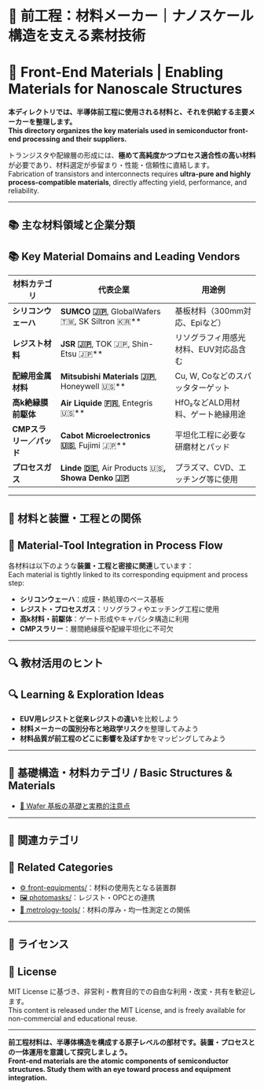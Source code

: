 # 🧪 前工程：材料メーカー｜ナノスケール構造を支える素材技術  
# 🧪 Front-End Materials | Enabling Materials for Nanoscale Structures

**本ディレクトリでは、半導体前工程に使用される材料と、それを供給する主要メーカーを整理します。**  
**This directory organizes the key materials used in semiconductor front-end processing and their suppliers.**

トランジスタや配線層の形成には、**極めて高純度かつプロセス適合性の高い材料**が必要であり、材料選定が歩留まり・性能・信頼性に直結します。  
Fabrication of transistors and interconnects requires **ultra-pure and highly process-compatible materials**, directly affecting yield, performance, and reliability.

---

## 📚 主な材料領域と企業分類  
## 📚 Key Material Domains and Leading Vendors

| 材料カテゴリ | 代表企業 | 用途例 |
|--------------|----------|--------|
| **シリコンウェーハ** | **SUMCO 🇯🇵**, GlobalWafers 🇹🇼, SK Siltron 🇰🇷** | 基板材料（300mm対応、Epiなど） |
| **レジスト材料** | **JSR 🇯🇵**, TOK 🇯🇵, Shin-Etsu 🇯🇵** | リソグラフィ用感光材料、EUV対応品含む |
| **配線用金属材料** | **Mitsubishi Materials 🇯🇵**, Honeywell 🇺🇸** | Cu, W, Coなどのスパッタターゲット |
| **高k絶縁膜前駆体** | **Air Liquide 🇫🇷**, Entegris 🇺🇸** | HfO₂などALD用材料、ゲート絶縁用途 |
| **CMPスラリー／パッド** | **Cabot Microelectronics 🇺🇸**, Fujimi 🇯🇵** | 平坦化工程に必要な研磨材とパッド |
| **プロセスガス** | **Linde 🇩🇪**, Air Products 🇺🇸**, Showa Denko 🇯🇵** | プラズマ、CVD、エッチング等に使用

---

## 🧩 材料と装置・工程との関係  
## 🧩 Material-Tool Integration in Process Flow

各材料は以下のような**装置・工程と密接に関連**しています：  
Each material is tightly linked to its corresponding equipment and process step:

- **シリコンウェーハ**：成膜・熱処理のベース基板  
- **レジスト・プロセスガス**：リソグラフィやエッチング工程に使用  
- **高k材料・前駆体**：ゲート形成やキャパシタ構造に利用  
- **CMPスラリー**：層間絶縁膜や配線平坦化に不可欠

---

## 🔍 教材活用のヒント  
## 🔍 Learning & Exploration Ideas

- **EUV用レジストと従来レジストの違い**を比較しよう  
- **材料メーカーの国別分布と地政学リスク**を整理してみよう  
- **材料品質が前工程のどこに影響を及ぼすか**をマッピングしてみよう

---

## 🧱 基礎構造・材料カテゴリ / Basic Structures & Materials

- [🧾 Wafer 基板の基礎と実務的注意点](./wafer_basics.md)

---

## 📎 関連カテゴリ  
## 📎 Related Categories

- [⚙️ front-equipments/](../front-equipments/)：材料の使用先となる装置群  
- [🖼️ photomasks/](../photomasks/)：レジスト・OPCとの連携  
- [🔬 metrology-tools/](../metrology-tools/)：材料の厚み・均一性測定との関係

---

## 📄 ライセンス  
## 📄 License

MIT License に基づき、非営利・教育目的での自由な利用・改変・共有を歓迎します。  
This content is released under the MIT License, and is freely available for non-commercial and educational reuse.

---

**前工程材料は、半導体構造を構成する原子レベルの部材です。装置・プロセスとの一体運用を意識して探究しましょう。**  
**Front-end materials are the atomic components of semiconductor structures. Study them with an eye toward process and equipment integration.**
